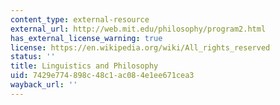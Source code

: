 ```yaml
---
content_type: external-resource
external_url: http://web.mit.edu/philosophy/program2.html
has_external_license_warning: true
license: https://en.wikipedia.org/wiki/All_rights_reserved
status: ''
title: Linguistics and Philosophy
uid: 7429e774-898c-48c1-ac08-4e1ee671cea3
wayback_url: ''
---
```

